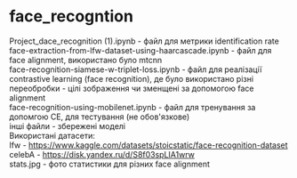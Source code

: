 # face_recogntion
Project_dace_recognition (1).ipynb - файл для метрики identification rate<br>
face-extraction-from-lfw-dataset-using-haarcascade.ipynb - файл для face alignment, використано було mtcnn<br>
face-recognition-siamese-w-triplet-loss.ipynb - файл для реалізації contrastive learning (face recognition), де було використано різні переобробки - цілі зображення чи зменщені за допомогою face alignment<br>
face-recognition-using-mobilenet.ipynb - файл для тренування за допомгою CE, для тестування (не обов'язкове)<br>
інші файли - збережені моделі<br>
Використані датасети:<br>
lfw - https://www.kaggle.com/datasets/stoicstatic/face-recognition-dataset<br>
celebA - https://disk.yandex.ru/d/S8f03spLIA1wrw<br>
stats.jpg - фото статистики для різних face alignment

